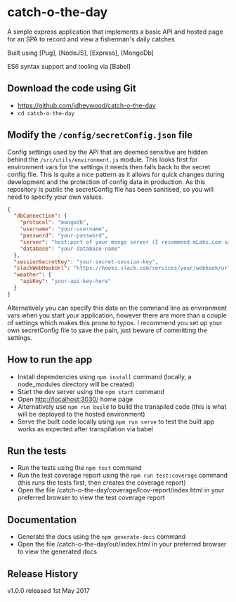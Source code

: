 catch-o-the-day
=========

A simple express application that implements a basic API and hosted page for an SPA to record and view a fisherman's daily catches
 
Built using [Pug], [NodeJS], [Express], [MongoDb]

ES6 syntax support and tooling via [Babel]


## Download the code using Git

+ https://github.com/jdheywood/catch-o-the-day
+ `cd catch-o-the-day`

## Modify the `/config/secretConfig.json` file

Config settings used by the API that are deemed sensitive are hidden behind the `/src/utils/environment.js` module. 
This looks first for environment vars for the settings it needs then falls back to the secret config file. 
This is quite a nice pattern as it allows for quick changes during development and the protection of config data in production. 
As this repository is public the secretConfig file has been sanitised, so you will need to specify your own values.
 
```json
{
  "dbConnection": {
    "protocol": "mongodb",
    "username": "your-username",
    "password": "your-password",
    "server": "host:port of your mongo server (I recommend mLabs.com sandbox)",
    "database": "your-database-name"
  },
  "sessionSecretKey": "your-secret-session-key",
  "slackWebHookUrl": "https://hooks.slack.com/services/your/webhook/url",
  "weather": {
    "apiKey": "your-api-key-here"
  }
}
```
Alternatively you can specify this data on the command line as environment vars when you start your application, 
however there are more than a couple of settings which makes this prone to typos. 
I recommend you set up your own secretConfig file to save the pain, just beware of committing the settings.


## How to run the app

+ Install dependencies using `npm install` command (locally, a node_modules directory will be created)
+ Start the dev server using the `npm start` command
+ Open [http://localhost:3030/](http://localhost:3030/) home page
+ Alternatively use `npm run build` to build the transpiled code (this is what will be deployed to the hosted environment)
+ Serve the built code locally using `npm run serve` to test the built app works as expected after transpilation via babel

## Run the tests
+ Run the tests using the `npm test` command
+ Run the test coverage report using the `npm run test:coverage` command 
(this runs the tests first, then creates the coverage report)
+ Open the file /catch-o-the-day/coverage/lcov-report/index.html in your preferred browser to view the test coverage report

## Documentation

+ Generate the docs using the `npm generate-docs` command
+ Open the file /catch-o-the-day/out/index.html in your preferred browser to view the generated docs

## Release History

v1.0.0 released 1st May 2017